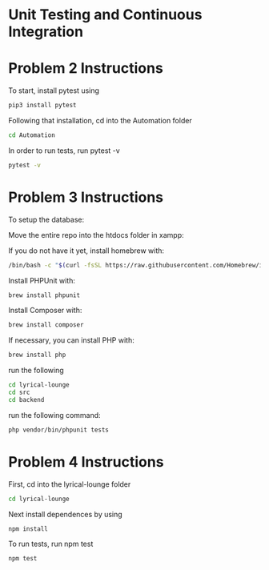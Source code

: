 # Unit Testing and Continuous Integration

# Problem 2 Instructions 
To start, install pytest using
```bash
pip3 install pytest
```
Following that installation, cd into the Automation folder 
```bash
cd Automation
```
In order to run tests, run pytest -v

```bash
pytest -v
```

# Problem 3 Instructions
To setup the database: 

Move the entire repo into the htdocs folder in xampp:

If you do not have it yet, install homebrew with:
```bash
/bin/bash -c "$(curl -fsSL https://raw.githubusercontent.com/Homebrew/install/HEAD/install.sh)"
```

Install PHPUnit with:
```bash
brew install phpunit
```

Install Composer with:
```bash
brew install composer
```

If necessary, you can install PHP with:
```bash
brew install php
```
run the following
```bash
cd lyrical-lounge
cd src
cd backend
```

run the following command:
```bash
php vendor/bin/phpunit tests
```

# Problem 4 Instructions
First, cd into the lyrical-lounge folder
```bash
cd lyrical-lounge
```

Next install dependences by using
```bash
npm install
```
To run tests, run npm test
```bash
npm test
```



